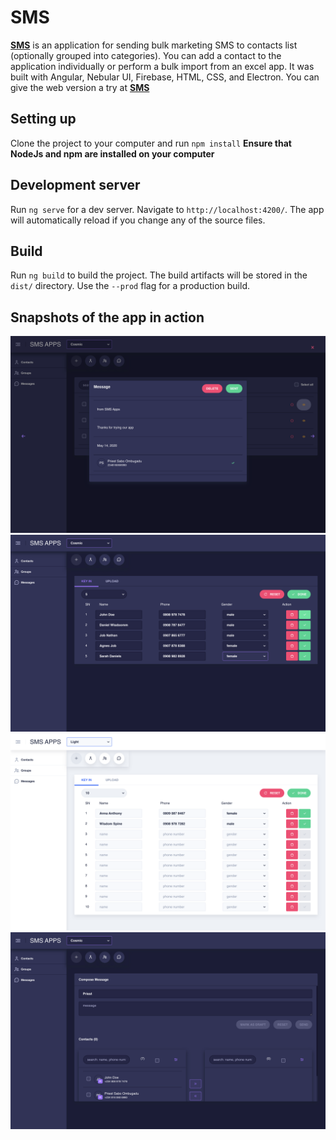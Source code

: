 # SMS

**[SMS](https://sms-app-8ea41.web.app)** is an application for sending bulk marketing SMS to contacts list (optionally grouped into categories). You can add a contact to the application individually or perform a bulk import from an excel app. It was built with Angular, Nebular UI, Firebase, HTML, CSS, and Electron.
You can give the web version a try at **[SMS](https://sms-app-8ea41.web.app)**

## Setting up

Clone the project to your computer and run `npm install` **Ensure that NodeJs and npm are installed on your computer**

## Development server

Run `ng serve` for a dev server. Navigate to `http://localhost:4200/`. The app will automatically reload if you change any of the source files.

## Build

Run `ng build` to build the project. The build artifacts will be stored in the `dist/` directory. Use the `--prod` flag for a production build.

## Snapshots of the app in action

![Message Screen - Dark](./readme_files/message.png "Message Screen")
![Contacts Screen - Dark](./readme_files/contacts%20-%20black.png "Contacts Screen - Dark")
![Contacts Screen](./readme_files/contacts.png "Contacts Screen")
![Send MMessage Screen - Dark](./readme_files/messagee.png "Send MMessage Screen - Dark")
